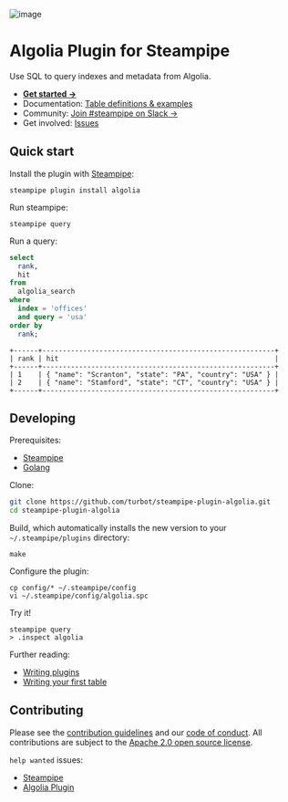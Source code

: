 ![image](https://hub.steampipe.io/images/plugins/turbot/algolia-social-graphic.png)

# Algolia Plugin for Steampipe

Use SQL to query indexes and metadata from Algolia.

* **[Get started →](https://hub.steampipe.io/plugins/turbot/algolia)**
* Documentation: [Table definitions & examples](https://hub.steampipe.io/plugins/turbot/algolia/tables)
* Community: [Join #steampipe on Slack →](https://turbot.com/community/join)
* Get involved: [Issues](https://github.com/turbot/steampipe-plugin-algolia/issues)

## Quick start

Install the plugin with [Steampipe](https://steampipe.io):

```shell
steampipe plugin install algolia
```

Run steampipe:

```shell
steampipe query
```

Run a query:
```sql
select
  rank,
  hit
from
  algolia_search
where
  index = 'offices'
  and query = 'usa'
order by
  rank;
```

```
+------+---------------------------------------------------------+
| rank | hit                                                     |
+------+---------------------------------------------------------+
| 1    | { "name": "Scranton", "state": "PA", "country": "USA" } |
| 2    | { "name": "Stamford", "state": "CT", "country": "USA" } |
+------+---------------------------------------------------------+
```

## Developing

Prerequisites:

- [Steampipe](https://steampipe.io/downloads)
- [Golang](https://golang.org/doc/install)

Clone:

```sh
git clone https://github.com/turbot/steampipe-plugin-algolia.git
cd steampipe-plugin-algolia
```

Build, which automatically installs the new version to your `~/.steampipe/plugins` directory:

```
make
```

Configure the plugin:

```
cp config/* ~/.steampipe/config
vi ~/.steampipe/config/algolia.spc
```

Try it!

```
steampipe query
> .inspect algolia
```

Further reading:
* [Writing plugins](https://steampipe.io/docs/develop/writing-plugins)
* [Writing your first table](https://steampipe.io/docs/develop/writing-your-first-table)

## Contributing

Please see the [contribution guidelines](https://github.com/turbot/steampipe/blob/main/CONTRIBUTING.md) and our [code of conduct](https://github.com/turbot/steampipe/blob/main/CODE_OF_CONDUCT.md). All contributions are subject to the [Apache 2.0 open source license](https://github.com/turbot/steampipe-plugin-prometheus/blob/main/LICENSE).

`help wanted` issues:
- [Steampipe](https://github.com/turbot/steampipe/labels/help%20wanted)
- [Algolia Plugin](https://github.com/turbot/steampipe-plugin-algolia/labels/help%20wanted)
